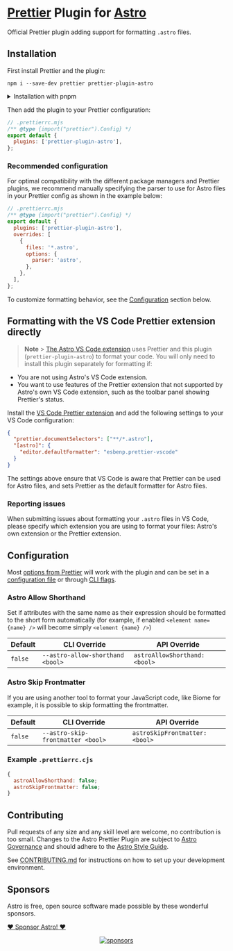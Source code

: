 # [Prettier](https://prettier.io/) Plugin for [Astro](https://astro.build/)

Official Prettier plugin adding support for formatting `.astro` files.

## Installation

First install Prettier and the plugin:

```shell
npm i --save-dev prettier prettier-plugin-astro
```

<details>
<summary>Installation with pnpm</summary>

```shell
pnpm add --save-dev prettier prettier-plugin-astro
```
</details>

Then add the plugin to your Prettier configuration:

```js
// .prettierrc.mjs
/** @type {import("prettier").Config} */
export default {
  plugins: ['prettier-plugin-astro'],
};
```

### Recommended configuration

For optimal compatibility with the different package managers and Prettier plugins, we recommend manually specifying the parser to use for Astro files in your Prettier config as shown in the example below:

```js
// .prettierrc.mjs
/** @type {import("prettier").Config} */
export default {
  plugins: ['prettier-plugin-astro'],
  overrides: [
    {
      files: '*.astro',
      options: {
        parser: 'astro',
      },
    },
  ],
};
```

To customize formatting behavior, see the [Configuration](#configuration) section below.

## Formatting with the VS Code Prettier extension directly

> **Note** > [The Astro VS Code extension](https://marketplace.visualstudio.com/items?itemName=astro-build.astro-vscode) uses Prettier and this plugin (`prettier-plugin-astro`) to format your code. You will only need to install this plugin separately for formatting if:

- You are not using Astro's VS Code extension.
- You want to use features of the Prettier extension that not supported by Astro's own VS Code extension, such as the toolbar panel showing Prettier's status.

Install the [VS Code Prettier extension](https://marketplace.visualstudio.com/items?itemName=esbenp.prettier-vscode) and add the following settings to your VS Code configuration:

```json
{
  "prettier.documentSelectors": ["**/*.astro"],
  "[astro]": {
    "editor.defaultFormatter": "esbenp.prettier-vscode"
  }
}
```

The settings above ensure that VS Code is aware that Prettier can be used for Astro files, and sets Prettier as the default formatter for Astro files.

### Reporting issues

When submitting issues about formatting your `.astro` files in VS Code, please specify which extension you are using to format your files: Astro's own extension or the Prettier extension.

## Configuration

Most [options from Prettier](https://prettier.io/docs/en/options.html) will work with the plugin and can be set in a [configuration file](https://prettier.io/docs/en/configuration.html) or through [CLI flags](https://prettier.io/docs/en/cli.html).

### Astro Allow Shorthand

Set if attributes with the same name as their expression should be formatted to the short form automatically (for example, if enabled `<element name={name} />` will become simply `<element {name} />`)

| Default | CLI Override                     | API Override                  |
| ------- | -------------------------------- | ----------------------------- |
| `false` | `--astro-allow-shorthand <bool>` | `astroAllowShorthand: <bool>` |

### Astro Skip Frontmatter

If you are using another tool to format your JavaScript code, like Biome for example, it is possible to skip formatting the frontmatter.

| Default | CLI Override                      | API Override                   |
| ------- | --------------------------------- | ------------------------------ |
| `false` | `--astro-skip-frontmatter <bool>` | `astroSkipFrontmatter: <bool>` |

### Example `.prettierrc.cjs`

```js
{
  astroAllowShorthand: false;
  astroSkipFrontmatter: false;
}
```

## Contributing

Pull requests of any size and any skill level are welcome, no contribution is too small. Changes to the Astro Prettier Plugin are subject to [Astro Governance](https://github.com/withastro/.github/blob/main/GOVERNANCE.md) and should adhere to the [Astro Style Guide](https://github.com/withastro/astro/blob/main/STYLE_GUIDE.md).

See [CONTRIBUTING.md](./CONTRIBUTING.md) for instructions on how to set up your development environment.

## Sponsors

Astro is free, open source software made possible by these wonderful sponsors.

[❤️ Sponsor Astro! ❤️](https://github.com/withastro/.github/blob/main/FUNDING.md)

<p align="center">
  <a target="_blank" href="https://github.com/sponsors/withastro">
    <img alt="sponsors" src="https://astro.build/sponsors.png">
  </a>
</p>
